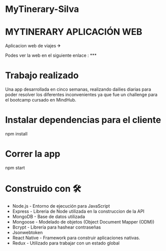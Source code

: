 # MyTinerary-Silva
# MYTINERARY APLICACIÓN WEB 

Aplicacion web de viajes ✈

Podes ver la web en el siguiente enlace :  ***

# Trabajo realizado
Una app desarrollada en cinco semanas, realizando dailies diarias para poder resolver los diferentes inconvenientes ya que fue un challenge para el bootcamp cursado en MindHub.

# Instalar dependencias para el cliente
npm install

# Correr la app
npm start

# Construido con 🛠️
- Node.js - Entorno de ejecución para JavaScript
- Express - Libreria de Node utilizada en la construccion de la API
- MongoDB - Base de datos utilizada
- Mongoose - Modelado de objetos (Object Document Mapper (ODM))
- Bcrypt - Librería para hashear contraseñas
- Jsonwebtoken
- React Native - Framework para construir aplicaciones nativas.
- Redux - Utilizado para trabajar con un estado global
